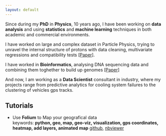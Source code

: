 ```yaml
---
layout: default
---
```


Since during my **PhD** in **Physics**, 10 years ago, I have been working on **data analysis** and using **statistics** 
and **machine learning** techniques in both academic and commercial environments.

I have worked on large and complex dataset in Particle Physics, 
trying to unravel the internal structure of protons with data cleaning, multivariate regressions and compatibility tests [[Paper]](https://arxiv.org/pdf/1310.5070.pdf).

I have worked in **Bioinformatics**, analysing DNA sequencing data and combining them toghether to build up genomes [[Paper]](https://www.nature.com/articles/s41598-017-03996-z)

And now, I am working as a **Data Scientist** consultant in industry, where my projects range from predictive analytics for cooling system failures to the clustering of vehicles gps tracks.


## Tutorials
* Use **Folium** to Map your geografical data  
  keywords: **python, geo, map, geo-viz, visualization, gps coordinates, heatmap, add layers, animated map**
  [github](https://github.com/fg6/Tutorials/blob/master/Folium/how_to_folium.ipynb),
  [nbviewer](https://nbviewer.jupyter.org/github/fg6/Tutorials/blob/master/Folium/how_to_folium.ipynb)

<!---
## Projects
* * *
## Kaggle Kernels
* * *
-->

